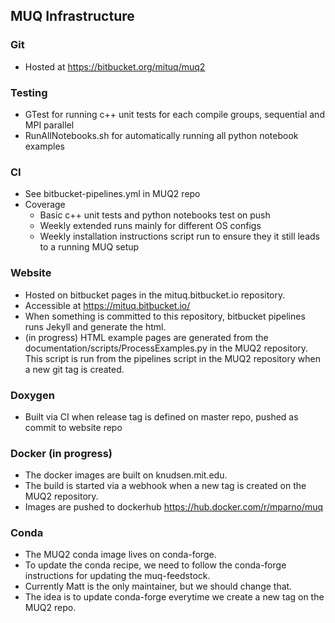 ## MUQ Infrastructure

### Git
- Hosted at https://bitbucket.org/mituq/muq2

### Testing
- GTest for running c++ unit tests for each compile groups, sequential and MPI parallel
- RunAllNotebooks.sh for automatically running all python notebook examples

### CI
- See bitbucket-pipelines.yml in MUQ2 repo
- Coverage
  - Basic c++ unit tests and python notebooks test on push
  - Weekly extended runs mainly for different OS configs
  - Weekly installation instructions script run to ensure they it still leads to a running MUQ setup

### Website
- Hosted on bitbucket pages in the mituq.bitbucket.io repository.
- Accessible at https://mituq.bitbucket.io/
- When something is committed to this repository, bitbucket pipelines runs Jekyll and generate the html.
- (in progress) HTML example pages are generated from the documentation/scripts/ProcessExamples.py in the MUQ2 repository.   This script is run from the pipelines script in the MUQ2 repository when a new git tag is created.

### Doxygen
- Built via CI when release tag is defined on master repo, pushed as commit to website repo

### Docker (in progress)
- The docker images are built on knudsen.mit.edu.
- The build is started via a webhook when a new tag is created on the MUQ2 repository.
- Images are pushed to dockerhub https://hub.docker.com/r/mparno/muq

### Conda
- The MUQ2 conda image lives on conda-forge.
- To update the conda recipe, we need to follow the conda-forge instructions for updating the muq-feedstock.
- Currently Matt is the only maintainer, but we should change that.
- The idea is to update conda-forge everytime we create a new tag on the MUQ2 repo.
